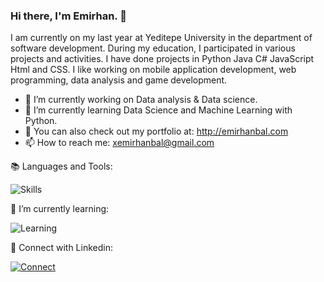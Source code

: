 ### Hi there, I'm Emirhan. :wave:

I am currently on my last year at Yeditepe University in the department of software development. During my education, I participated in various projects and activities. I have done projects in Python Java C# JavaScript Html and CSS. I like working on mobile application development, web programming, data analysis and game development.

 - 🔭 I’m currently working on Data analysis & Data science.
- 🌱 I’m currently learning Data Science and Machine Learning with Python. 
- 🔗 You can also check out my portfolio at: http://emirhanbal.com
- 📫 How to reach me: xemirhanbal@gmail.com



:books: Languages and Tools:

![Skills](https://skillicons.dev/icons?i=visualstudio,unity,html,css,cs,java,python,photoshop)

:book: I’m currently learning:

![Learning](https://skillicons.dev/icons?i=androidstudio,kotlin,nodejs)

:link: Connect with Linkedin:

[![Connect](https://skillicons.dev/icons?i=linkedin&perline=3)](https://www.linkedin.com/in/emirhanbal/)
